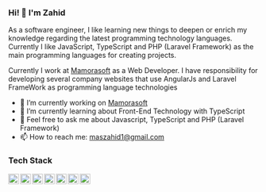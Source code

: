 ### Hi! 👋 I'm Zahid

As a software engineer, I like learning new things to deepen or enrich my knowledge regarding the latest programming technology languages. Currently I like JavaScript, TypeScript and PHP (Laravel Framework) as the main programming languages ​​for creating projects.

Currently I work at <a href="https://mamorasoft.com/">Mamorasoft</a> as a Web Developer. I have responsibility for developing several company websites that use AngularJs and Laravel FrameWork as programming language technologies

- 🔭 I’m currently working on <a href="https://mamorasoft.com/">Mamorasoft</a>
- 🌱 I’m currently learning about Front-End Technology with TypeScript
- 💬 Feel free to ask me about Javascript, TypeScript and PHP (Laravel Framework)
- 📫 How to reach me: maszahid1@gmail.com

### Tech Stack
  <a href="#"><img align="left" alt="JavaScript" title="JavaScript" width="21px" src="https://upload.wikimedia.org/wikipedia/commons/9/99/Unofficial_JavaScript_logo_2.svg" /></a>
  <a href="#"><img align="left" alt="TypeScript" title="TypeScript" width="21px" src="https://upload.wikimedia.org/wikipedia/commons/4/4c/Typescript_logo_2020.svg" /></a>
  <a href="https://nodejs.org/"><img align="left" alt="NodeJS" title="NodeJS" width="21px" src="https://seeklogo.com/images/N/nodejs-logo-FBE122E377-seeklogo.com.png" /></a>
  <a href="https://reactjs.org/"><img align="left" alt="React" title="React" width="21px" src="https://cdn.worldvectorlogo.com/logos/react-2.svg" /></a>
  <a href="https://nestjs.com/"><img align="left" alt="NestJs" title="NestJs" width="21px" src="https://cdn.worldvectorlogo.com/logos/nestjs.svg" /></a>
  <a href="https://angular.io/"><img align="left" alt="Angular" title="Angular" width="21px" src="https://cdn.worldvectorlogo.com/logos/angular-icon-1.svg" /></a>
  <a href="https://laravel.com/"><img align="left" alt="Laravel" title="Laravel" width="21px" src="https://cdn.worldvectorlogo.com/logos/laravel-2.svg" /></a>
  <br>
  <br>

